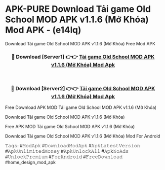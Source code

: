 # APK-PURE Download Tải game Old School MOD APK v1.1.6 (Mở Khóa) Mod APK - (e14lq)
Download Tải game Old School MOD APK v1.1.6 (Mở Khóa) Free Mod APK

<div align="center">
<h3>🔴 Download [Server1] 👉👉 <a href="https://apk-comot.site?title=Tải_game_Old_School_MOD_APK_v1.1.6_(Mở_Khóa)">Tải game Old School MOD APK v1.1.6 (Mở Khóa) Mod Apk</a></h3><br>

<h3>🔴 Download [Server2] 👉👉 <a href="https://apk-comot.site?title=Tải_game_Old_School_MOD_APK_v1.1.6_(Mở_Khóa)">Tải game Old School MOD APK v1.1.6 (Mở Khóa) Mod Apk</a></h3>
</div>


Free Download APK MOD Tải game Old School MOD APK v1.1.6 (Mở Khóa)

Download Tải game Old School MOD APK v1.1.6 (Mở Khóa) 

Free APK MOD Tải game Old School MOD APK v1.1.6 (Mở Khóa) 

Download Tải game Old School MOD APK v1.1.6 (Mở Khóa) Mod For Android

𝚃𝚊𝚐𝚜: #𝙼𝚘𝚍𝙰𝚙𝚔 #𝙳𝚘𝚠𝚗𝚕𝚘𝚊𝚍𝙼𝚘𝚍𝙰𝚙𝚔 #𝙰𝚙𝚔𝙻𝚊𝚝𝚎𝚜𝚝𝚅𝚎𝚛𝚜𝚒𝚘𝚗 #𝙰𝚙𝚔𝚄𝚗𝚕𝚒𝚖𝚒𝚝𝚎𝚍𝙼𝚘𝚗𝚎𝚢 #𝙰𝚙𝚔𝚄𝚗𝚕𝚘𝚌𝚔𝙰𝚕𝚕 #𝙰𝚙𝚔𝙽𝚘𝙰𝚍𝚜 #𝚄𝚗𝚕𝚘𝚌𝚔𝙿𝚛𝚎𝚖𝚒𝚞𝚖 #𝙵𝚘𝚛𝙰𝚗𝚍𝚛𝚘𝚒𝚍 #𝙵𝚛𝚎𝚎𝙳𝚘𝚠𝚗𝚕𝚘𝚊𝚍 #home_design_mod_apk